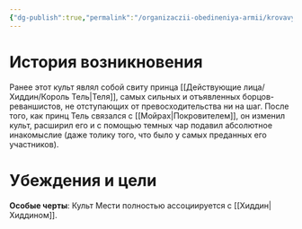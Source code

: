 ```yaml
---
{"dg-publish":true,"permalink":"/organizaczii-obedineniya-armii/krovavye-elfy-ili-kult-mesti/","dgPassFrontmatter":true}
---
```


# История возникновения

Ранее этот культ являл собой свиту принца [[Действующие лица/Хиддин/Король Тель\|Теля]], самых сильных и отъявленных борцов-реваншистов, не отступающих от превосходительства ни на шаг. После того, как принц Тель связался с [[Мойрах\|Покровителем]], он изменил культ, расширил его и с помощью темных чар подавил абсолютное инакомыслие (даже толику того, что было у самых преданных его участников).

# Убеждения и цели

**Особые черты**: Культ Мести полностью ассоциируется с [[Хиддин\|Хиддином]].